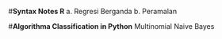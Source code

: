 #**Syntax Notes R**
a. Regresi Berganda
b. Peramalan

#**Algorithma Classification in Python**
Multinomial Naive Bayes 
